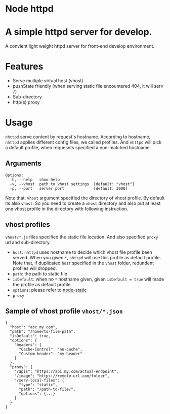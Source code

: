 Node httpd
======

A simple httpd server for develop.
=====

A convient light weight httpd server for front-end develop environment.

Features
=====

  * Serve multiple virtual host (vhost)
  * pushState friendly (when serving static file encountered 404, it will serv `/`)
  * Sub-directory
  * http(s) proxy

Usage
=====

`nhttpd` serve content by request's hostname. According to hostname, `nhttpd` applies different config files, we called profiles. And `nhttpd` will pick a default profile, when requesnts specified a non-matched hostname.

Arguments
----

```
Options:
  -h, --help   show help
  -v, --vhost  path to vhost settings  [default: "vhost"]
  -p, --port   server port             [default: 3000]
```

Note that, `vhost` argument specified the directory of vhost profile. By default its also `vhost`. So you need to create a `vhost` directory and also put at least one vhost profile in the directory with following instruction.

vhost profiles
----

`vhost/*.js` files specified the static file location. And also specified `proxy` url and sub-directory.


  * `host`: `nhttpd` uses hostname to decide which vhost file profile been served. When you given `*`, `nhttpd` will use this profile as default profile. Note that, if duplicated `host` specified in the `vhost` folder, redundent profiles will dropped.
  * `path`: the path to static file
  * `isDefault`: when no `*` hostname given, given `isDefault = true` will made the profile as default profile.
  * `options`: please refer to [node-static](https://github.com/cloudhead/node-static#options-when-creating-an-instance-of-server)
  * `proxy`


Sample of vhost profile `vhost/*.json`
---

```
{
  "host": "abc.my.com",
  "path": "/home/to-file-path",
  "isDefault": true,
  "options": {
    "headers": {
      "Cache-Control": "no-cache",
      "Custom-header": "my-header"
    }
  },
  "proxy": {
    "/apis": "https://api.my.com/actual-endpoint",
    "/image": "https://remote-url.com/folder",
    "/serv-local-files": {
      "type": "static",
      "path": "/path-to-file/",
      "options": {...}
    }
  }
}
```